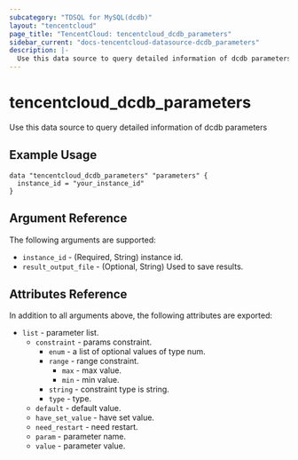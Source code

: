 ```yaml
---
subcategory: "TDSQL for MySQL(dcdb)"
layout: "tencentcloud"
page_title: "TencentCloud: tencentcloud_dcdb_parameters"
sidebar_current: "docs-tencentcloud-datasource-dcdb_parameters"
description: |-
  Use this data source to query detailed information of dcdb parameters
---
```


# tencentcloud_dcdb_parameters

Use this data source to query detailed information of dcdb parameters

## Example Usage

```hcl
data "tencentcloud_dcdb_parameters" "parameters" {
  instance_id = "your_instance_id"
}
```

## Argument Reference

The following arguments are supported:

* `instance_id` - (Required, String) instance id.
* `result_output_file` - (Optional, String) Used to save results.

## Attributes Reference

In addition to all arguments above, the following attributes are exported:

* `list` - parameter list.
  * `constraint` - params constraint.
    * `enum` - a list of optional values of type num.
    * `range` - range constraint.
      * `max` - max value.
      * `min` - min value.
    * `string` - constraint type is string.
    * `type` - type.
  * `default` - default value.
  * `have_set_value` - have set value.
  * `need_restart` - need restart.
  * `param` - parameter name.
  * `value` - parameter value.


